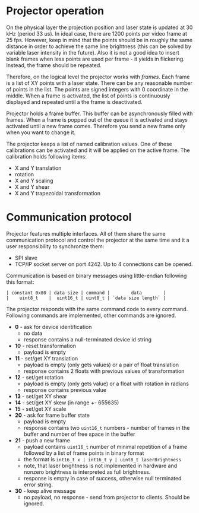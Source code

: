 # Projector operation

On the physical layer the projection position and laser state is updated at 30
kHz (period 33 us). In ideal case, there are 1200 points per video frame at 25
fps. However, keep in mind that the points should be in roughly the same
distance in order to achieve the same line brightness (this can be solved by
variable laser intensity in the future). Also it is not a good idea to insert
blank frames when less points are used per frame - it yields in flickering.
Instead, the frame should be repeated.

Therefore, on the logical level the projector works with *frames*. Each frame is
a list of XY points with a laser state. There can be any reasonable number of
points in the list. The points are signed integers with 0 coordinate in the
middle. When a frame is activated, the list of points is continuously displayed
and repeated until a the frame is deactivated.

Projector holds a frame buffer. This buffer can be asynchronously filled with
frames. When a frame is popped out of the queue it is activated and stays
activated until a new frame comes. Therefore you send a new frame only when you
want to change it.

The projector keeps a list of named calibration values. One of these
calibrations can be activated and it will be applied on the active frame.
The calibration holds following items:

- X and Y translation
- rotation
- X and Y scaling
- X and Y shear
- X and Y trapezoidal transformation

# Communication protocol

Projector features multiple interfaces. All of them share the same communication
protocol and control the projector at the same time and it a user responsibility
to synchronize them:

- SPI slave
- TCP/IP socket server on port 4242. Up to 4 connections can be opened.

Communication is based on binary messages using little-endian following this
format:

```
| constant 0x80 | data size | command |        data        |
|    uint8_t    |  uint16_t | uint8_t | `data size length` |
```

The projector responds with the same command code to every command. Following
commands are implemented, other commands are ignored.

- **0** - ask for device identification
    - no data
    - response contains a null-terminated device id string
- **10** - reset transformation
    - payload is empty
- **11** - set/get XY translation
    - payload is empty (only gets values) or a pair of float translation
    - response contains 2 floats with previous values of transformation
- **12** - set/get rotation
    - payload is empty (only gets value) or a float with rotation in radians
    - response contains previous value
- **13** - set/get XY shear
- **14** - set/get XY skew (in range +- 655635)
- **15** - set/get XY scale
- **20** - ask for frame buffer state
    - payload is empty
    - response contains two `uint16_t` numbers - number of frames in the buffer
      and number of free space in the buffer
- **21** - push a new frame
    - payload contains `uint16_t` number of minimal repetition of a frame
      followed by a list of frame points in binary format
    - the format is `int16_t x | int16_t y | uint8_t laserBrightness`
    - note, that laser brightness is not implemented in hardware and nonzero
      brightness is interpreted as full brightness.
    - response is empty in case of success, otherwise null terminated error
      string.
- **30** - keep alive message
    - no payload, no response - send from projector to clients. Should be
      ignored.